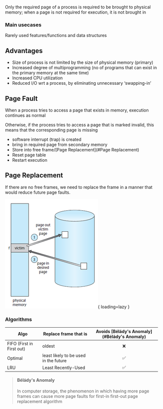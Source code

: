 Only the required page of a process is required to be brought to physical memory; when a page is not required for execution, it is not brought in

### Main usecases

Rarely used features/functions and data structures

## Advantages

- Size of process is not limited by the size of physical memory (primary)
- Increased degree of multiprogramming (no of programs that can exist in the primary memory at the same time)
- Increased CPU utilization
- Reduced I/O wrt a process, by eliminating unnecessary ‘swapping-in’

## Page Fault

When a process tries to access a page that exists in memory, execution continues as normal

Otherwise, if the process tries to access a page that is marked invalid, this means that the corresponding page is missing

- software interrupt (trap) is created
- bring in required page from secondary memory
- Store into free frame/[Page Replacement](#Page Replacement)
- Reset page table
- Restart execution

## Page Replacement

If there are no free frames, we need to replace the frame in a manner that would reduce future page faults.

![image-20230102012922160](assets/image-20230102012922160.png){ loading=lazy }

### Algorithms

| Algo                      | Replace frame that is                 | Avoids [Bélády's Anomaly](#Bélády's Anomaly) |
| ------------------------- | ------------------------------------- | :------------------------------------------: |
| FIFO (First in First out) | oldest                                |                      ❌                       |
| Optimal                   | least likely to be used in the future |                      ✅                       |
| LRU                       | Least Recently-Used                   |                      ✅                       |

> #### Bélády's Anomaly
>
> In computer storage, the phenomenon in which having more page frames can cause more page faults for first-in first-out page replacement algorithm